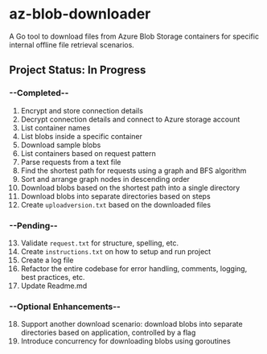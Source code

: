# az-blob-downloader
A Go tool to download files from Azure Blob Storage containers for specific internal offline file retrieval scenarios.

## **Project Status: In Progress**

### **--Completed--**
1. Encrypt and store connection details
2. Decrypt connection details and connect to Azure storage account
3. List container names
4. List blobs inside a specific container
5. Download sample blobs
6. List containers based on request pattern
7. Parse requests from a text file
8. Find the shortest path for requests using a graph and BFS algorithm
9. Sort and arrange graph nodes in descending order
10. Download blobs based on the shortest path into a single directory
11. Download blobs into separate directories based on steps
12. Create `uploadversion.txt` based on the downloaded files

### **--Pending--**
13. Validate `request.txt` for structure, spelling, etc.
14. Create `instructions.txt` on how to setup and run project
15. Create a log file
16. Refactor the entire codebase for error handling, comments, logging, best practices, etc.
17. Update Readme.md

### **--Optional Enhancements--**
18. Support another download scenario: download blobs into separate directories based on application, controlled by a flag  
19. Introduce concurrency for downloading blobs using goroutines


